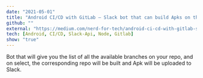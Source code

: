 ```yaml
---
date: "2021-05-01"
title: "Android CI/CD with GitLab — Slack bot that can build Apks on the fly."
github: ""
external: "https://medium.com/nerd-for-tech/android-ci-cd-with-gitlab-slack-bot-that-can-build-apks-on-the-fly-a877e26307db/"
tech: [Android, CI/CD, Slack-Api, Node, Gitlab]
show: "true"
---
```


Bot that will give you the list of all the available branches on your repo, and on select, the corresponding repo will be built and Apk will be uploaded to Slack.
